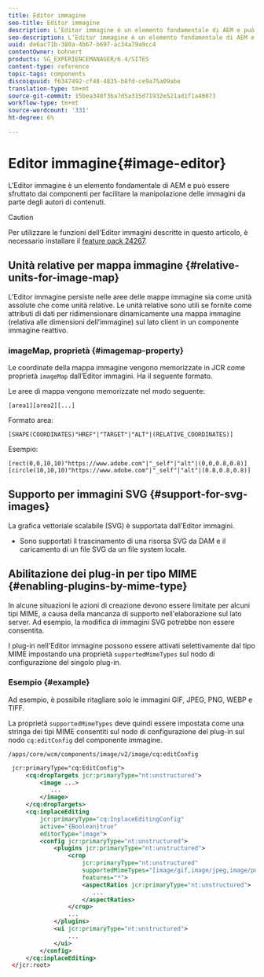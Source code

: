 ```yaml
---
title: Editor immagine
seo-title: Editor immagine
description: L’Editor immagine è un elemento fondamentale di AEM e può essere sfruttato dai componenti per facilitare la manipolazione delle immagini da parte degli autori di contenuti.
seo-description: L’Editor immagine è un elemento fondamentale di AEM e può essere sfruttato dai componenti per facilitare la manipolazione delle immagini da parte degli autori di contenuti.
uuid: de6ac71b-380a-4b67-b697-ac34a79a9cc4
contentOwner: bohnert
products: SG_EXPERIENCEMANAGER/6.4/SITES
content-type: reference
topic-tags: components
discoiquuid: f6347492-cf48-4835-b8fd-ce9a75a09abe
translation-type: tm+mt
source-git-commit: 15bea340f3ba7d5a315d71932e521ad1f1a40073
workflow-type: tm+mt
source-wordcount: '331'
ht-degree: 6%

---
```



# Editor immagine{#image-editor}

L’Editor immagine è un elemento fondamentale di AEM e può essere sfruttato dai componenti per facilitare la manipolazione delle immagini da parte degli autori di contenuti.

>[!CAUTION]
>
>Per utilizzare le funzioni dell&#39;Editor immagini descritte in questo articolo, è necessario installare il [feature pack 24267](https://www.adobeaemcloud.com/content/marketplace/marketplaceProxy.html?packagePath=/content/companies/public/adobe/packages/cq640/featurepack/cq-6.4.0-featurepack-24267).

## Unità relative per mappa immagine {#relative-units-for-image-map}

L’Editor immagine persiste nelle aree delle mappe immagine sia come unità assolute che come unità relative. Le unità relative sono utili se fornite come attributi di dati per ridimensionare dinamicamente una mappa immagine (relativa alle dimensioni dell’immagine) sul lato client in un componente immagine reattivo.

### imageMap, proprietà {#imagemap-property}

Le coordinate della mappa immagine vengono memorizzate in JCR come proprietà `imageMap` dall’Editor immagini. Ha il seguente formato.

Le aree di mappa vengono memorizzate nel modo seguente:

`[area1][area2][...]`

Formato area:

`[SHAPE(COORDINATES)"HREF"|"TARGET"|"ALT"|(RELATIVE_COORDINATES)]`

Esempio:

`[rect(0,0,10,10)"https://www.adobe.com"|"_self"|"alt"|(0,0,0.8,0.8)]`
`[circle(10,10,10)"https://www.adobe.com"|"_self"|"alt"|(0.8,0.8,0.8)]`

## Supporto per immagini SVG {#support-for-svg-images}

La grafica vettoriale scalabile (SVG) è supportata dall’Editor immagini.

* Sono supportati il trascinamento di una risorsa SVG da DAM e il caricamento di un file SVG da un file system locale.

## Abilitazione dei plug-in per tipo MIME {#enabling-plugins-by-mime-type}

In alcune situazioni le azioni di creazione devono essere limitate per alcuni tipi MIME, a causa della mancanza di supporto nell&#39;elaborazione sul lato server. Ad esempio, la modifica di immagini SVG potrebbe non essere consentita.

I plug-in nell&#39;Editor immagine possono essere attivati selettivamente dal tipo MIME impostando una proprietà `supportedMimeTypes` sul nodo di configurazione del singolo plug-in.

### Esempio {#example}

Ad esempio, è possibile ritagliare solo le immagini GIF, JPEG, PNG, WEBP e TIFF.

La proprietà `supportedMimeTypes` deve quindi essere impostata come una stringa dei tipi MIME consentiti sul nodo di configurazione del plug-in sul nodo `cq:editConfig` del componente immagine.

`/apps/core/wcm/components/image/v2/image/cq:editConfig`

```xml
 jcr:primaryType="cq:EditConfig">
     <cq:dropTargets jcr:primaryType="nt:unstructured">
         <image ...>
            ...
         </image>
     </cq:dropTargets>
     <cq:inplaceEditing
         jcr:primaryType="cq:InplaceEditingConfig"
         active="{Boolean}true"
         editorType="image">
         <config jcr:primaryType="nt:unstructured">
             <plugins jcr:primaryType="nt:unstructured">
                 <crop
                     jcr:primaryType="nt:unstructured"
                     supportedMimeTypes="[image/gif,image/jpeg,image/png,image/webp,image/tiff]"
                     features="*">
                     <aspectRatios jcr:primaryType="nt:unstructured">
                        ...
                     </aspectRatios>
                 </crop>
                 ...
             </plugins>
             <ui jcr:primaryType="nt:unstructured">
                 ...
             </ui>
         </config>
     </cq:inplaceEditing>
 </jcr:root>
```


